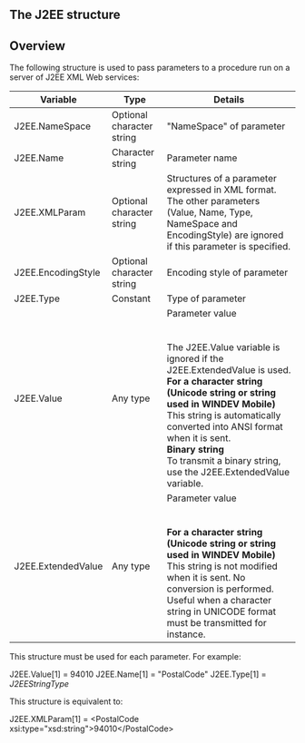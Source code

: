 
## The J2EE structure
			



<a name="NOTE1"></a>
<a name="NOTE1_1"></a>


## Overview
<a name="overview_ELTTEXTE000162"></a>
The following structure is used to pass parameters to a procedure run on a server of J2EE XML Web services:

| Variable | Type | Details |
| --- | --- | --- |
| J2EE.NameSpace | Optional character string | "NameSpace" of parameter |
| J2EE.Name | Character string | Parameter name |
| J2EE.XMLParam | Optional character string | Structures of a parameter expressed in XML format. The other parameters (Value, Name, Type, NameSpace and EncodingStyle) are ignored if this parameter is specified. |
| J2EE.EncodingStyle | Optional character string | Encoding style of parameter |
| J2EE.Type | Constant | Type of parameter |
| J2EE.Value | Any type | Parameter value<br><br><br>The J2EE.Value variable is ignored if the J2EE.ExtendedValue is used.<br>**For a character string (Unicode string or string used in WINDEV Mobile)**<br>This string is automatically converted into ANSI format when it is sent.<br>**Binary string**<br>To transmit a binary string, use the J2EE.ExtendedValue variable. |
| J2EE.ExtendedValue | Any type | Parameter value<br><br><br>**For a character string (Unicode string or string used in WINDEV Mobile)**<br>This string is not modified when it is sent. No conversion is performed.<br>Useful when a character string in UNICODE format must be transmitted for instance. |

This structure must be used for each parameter. For example:

J2EE.Value[1] = 94010
J2EE.Name[1] = "PostalCode"
J2EE.Type[1] = *J2EEStringType*

This structure is equivalent to:

J2EE.XMLParam[1] = &lt;PostalCode xsi:type="xsd:string"&gt;94010&lt;/PostalCode&gt;


